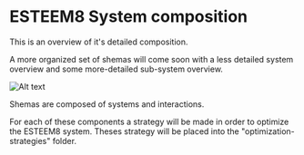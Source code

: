 # ESTEEM8 System composition

This is an overview of it's detailed composition.

A more organized set of shemas will come soon with a less detailed system overview and some more-detailed sub-system overview.

![Alt text](https://github.com/esteem8app/esteem8app.github.io/blob/master/docs/work-the-system/definition/schema/system-overview.png "ESTEEM8 System composition")

Shemas are composed of systems and interactions.

For each of these components a strategy will be made in order to optimize the ESTEEM8 system.
Theses strategy will be placed into the "optimization-strategies" folder.
